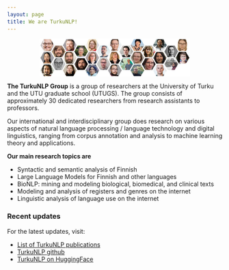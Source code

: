 ```yaml
---
layout: page
title: We are TurkuNLP!
---
```


<img src="assets/images/turkunlp_honeycomb.jpg" alt="Banner Image" style="width:70%; height:auto; margin:auto; display:block;">

**The TurkuNLP Group** is a group of researchers at the University of Turku and the UTU graduate school (UTUGS). The group consists of approximately 30 dedicated researchers from research assistants to professors.

Our international and interdisciplinary group does research on various aspects of natural language processing / language technology and digital linguistics, ranging from corpus annotation and analysis to machine learning theory and applications.

**Our main research topics are**
* Syntactic and semantic analysis of Finnish
* Large Language Models for Finnish and other languages
* BioNLP: mining and modeling biological, biomedical, and clinical texts
* Modeling and analysis of registers and genres on the internet
* Linguistic analysis of language use on the internet

### Recent updates

For the latest updates, visit:

* [List of TurkuNLP publications](publications.html)
* [TurkuNLP github](https://github.com/turkunlp)
* [TurkuNLP on HuggingFace](https://huggingface.co/TurkuNLP)



